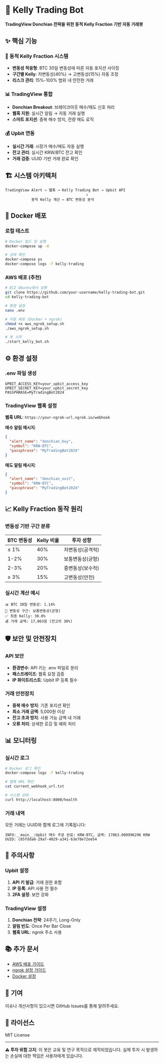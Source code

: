 # 🚀 Kelly Trading Bot

**TradingView Donchian 전략을 위한 동적 Kelly Fraction 기반 자동 거래봇**

## ✨ 핵심 기능

### 🧮 동적 Kelly Fraction 시스템
- **변동성 적응형**: BTC 30일 변동성에 따른 자동 포지션 사이징
- **구간별 Kelly**: 저변동성(40%) → 고변동성(15%) 자동 조정
- **리스크 관리**: 15%-100% 범위 내 안전한 거래

### 📊 TradingView 통합
- **Donchian Breakout**: 브레이크아웃 매수/매도 신호 처리
- **웹훅 지원**: 실시간 알림 → 자동 거래 실행
- **스마트 포지션**: 중복 매수 방지, 전량 매도 로직

### 💰 Upbit 연동
- **실시간 거래**: 시장가 매수/매도 자동 실행
- **잔고 관리**: 실시간 KRW/BTC 잔고 확인
- **거래 검증**: UUID 기반 거래 완료 확인

## 🏗️ 시스템 아키텍처

```
TradingView Alert → 웹훅 → Kelly Trading Bot → Upbit API
                                     ↓
            동적 Kelly 계산 ← BTC 변동성 분석
```

## 🐳 Docker 배포

### 로컬 테스트
```bash
# Docker 빌드 및 실행
docker-compose up -d

# 상태 확인
docker-compose ps
docker-compose logs -f kelly-trading
```

### AWS 배포 (추천)
```bash
# EC2 Ubuntu에서 실행
git clone https://github.com/your-username/kelly-trading-bot.git
cd kelly-trading-bot

# 환경 설정
nano .env

# 자동 배포 (Docker + ngrok)
chmod +x aws_ngrok_setup.sh
./aws_ngrok_setup.sh

# 봇 시작
./start_kelly_bot.sh
```

## ⚙️ 환경 설정

### .env 파일 생성
```env
UPBIT_ACCESS_KEY=your_upbit_access_key
UPBIT_SECRET_KEY=your_upbit_secret_key
PASSPHRASE=MyTradingBot2024
```

### TradingView 웹훅 설정
**웹훅 URL**: `https://your-ngrok-url.ngrok.io/webhook`

**매수 알림 메시지**:
```json
{
  "alert_name": "donchian_buy",
  "symbol": "KRW-BTC",
  "passphrase": "MyTradingBot2024"
}
```

**매도 알림 메시지**:
```json
{
  "alert_name": "donchian_exit",
  "symbol": "KRW-BTC",
  "passphrase": "MyTradingBot2024"
}
```

## 📈 Kelly Fraction 동작 원리

### 변동성 기반 구간 분류
| BTC 변동성 | Kelly 비율 | 투자 성향 |
|-----------|-----------|----------|
| ≤ 1% | 40% | 저변동성(공격적) |
| 1-2% | 30% | 보통변동성(균형) |
| 2-3% | 20% | 중변동성(보수적) |
| ≥ 3% | 15% | 고변동성(안전) |

### 실시간 계산 예시
```
📊 BTC 30일 변동성: 1.14%
🎯 변동성 구간: 보통변동성(균형)
✅ 최종 Kelly: 30.0%
💰 거래 금액: 17,063원 (잔고의 30%)
```

## 🛡️ 보안 및 안전장치

### API 보안
- **환경변수**: API 키는 .env 파일로 분리
- **패스프레이즈**: 웹훅 요청 검증
- **IP 화이트리스트**: Upbit IP 등록 필수

### 거래 안전장치
- **중복 매수 방지**: 기존 포지션 확인
- **최소 거래 금액**: 5,000원 이상
- **잔고 초과 방지**: 사용 가능 금액 내 거래
- **오류 처리**: 상세한 로깅 및 예외 처리

## 📊 모니터링

### 실시간 로그
```bash
# Docker 로그 확인
docker-compose logs -f kelly-trading

# 웹훅 URL 확인
cat current_webhook_url.txt

# 시스템 상태
curl http://localhost:8000/health
```

### 거래 내역
모든 거래는 UUID와 함께 로그에 기록됩니다:
```
INFO:__main__:Upbit 매수 주문 완료: KRW-BTC, 금액: 17063.089996296 KRW
UUID: c85fdda8-29a7-4029-a341-63e78e72ee54
```

## 🚨 주의사항

### Upbit 설정
1. **API 키 발급**: 거래 권한 포함
2. **IP 등록**: API 사용 전 필수
3. **2FA 설정**: 보안 강화

### TradingView 설정
1. **Donchian 전략**: 24주기, Long-Only
2. **알림 빈도**: Once Per Bar Close
3. **웹훅 URL**: ngrok 주소 사용

## 📚 추가 문서

- [AWS 배포 가이드](./README_AWS_DEPLOY.md)
- [ngrok 설정 가이드](./aws_ngrok_deploy_guide.md)
- [Docker 설정](./docker-compose.yml)

## 🤝 기여

이슈나 개선사항이 있으시면 GitHub Issues를 통해 알려주세요.

## 📄 라이선스

MIT License

---

**⚠️ 투자 위험 고지**: 이 봇은 교육 및 연구 목적으로 제작되었습니다. 실제 투자 시 발생하는 손실에 대한 책임은 사용자에게 있습니다.